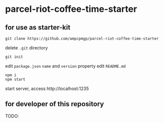 # parcel-riot-coffee-time-starter


## for use as starter-kit

```
git clone https://github.com/ampcpmgp/parcel-riot-coffee-time-starter
```
delete `.git` directory
```
git init
```

edit `package.json` `name` and `version` property
edit `README.md` 

```
npm i
npm start
```
start server, access http://localhost:1235



## for developer of this repository

TODO:

